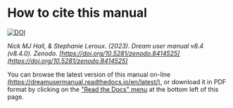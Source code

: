 # How to cite this manual

[![DOI](https://zenodo.org/badge/DOI/10.5281/zenodo.8414525.svg)](https://doi.org/10.5281/zenodo.8414525)

*Nick MJ Hall, & Stephanie Leroux. (2023). Dream user manual v8.4 (v8.4.0). Zenodo. [https://doi.org/10.5281/zenodo.8414525](https://doi.org/10.5281/zenodo.8414525)* 


You can browse the latest version of this manual on-line [(https://dreamusermanual.readthedocs.io/en/latest/)](https://dreamusermanual.readthedocs.io/en/latest/),
or download it in PDF format by clicking on the ["Read the Docs" menu](https://dreamusermanual.readthedocs.io/_/downloads/en/latest/pdf/) at the bottom left of this page.
